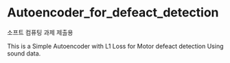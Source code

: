 Autoencoder_for_defeact_detection
============================================================
소프트 컴퓨팅 과제 제출용

This is a Simple Autoencoder with L1 Loss for Motor defeact detection Using sound data.
